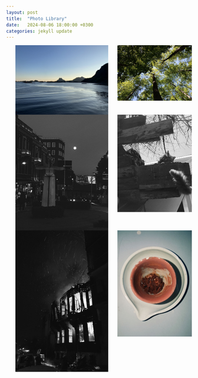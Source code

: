 ```yaml
---
layout: post
title:  "Photo Library"
date:   2024-08-06 18:00:00 +0300
categories: jekyll update
---
```


<img src="/images/tree.jpeg" alt="Image 1" style="width: 40%; height: auto; float: right; display: block; margin: 0 auto;" title="Eye in the sky">

<img src="/images/Stamsund.jpeg" alt="Image 2" style="width: 50%; height: auto; display: block; margin: 0 auto;" title="Lofoten - Norway">

<img src="/images/cat.jpeg" alt="Image 3" style="width: 40%; height: auto; float: right; display: block; margin: 0 auto;" title="Cat from Istanbul">

<img src="/images/moon.jpeg" alt="Image 4" style="width: 50%; height: auto; display: block; margin: 0 auto;" title="Serenity of Besiktas">

<img src="/images/iron.jpeg" alt="Image 5" style="width: 40%; height: auto; float : right; margin: 0 auto;" title="Purified iron from chemistry lab">

<img src="/images/fire.jpeg" alt="Image 6" style="width: 50%; height: auto; display: block; margin: 0 auto;" title="Night & fire in Beyoglu">
